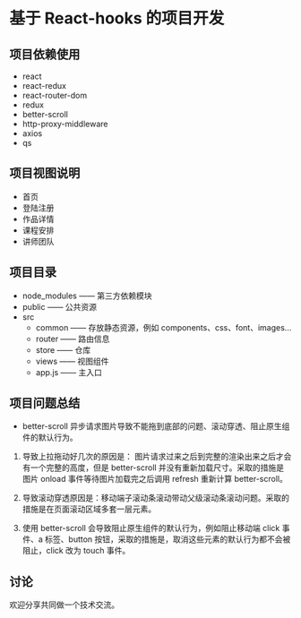 # 基于 React-hooks 的项目开发

## 项目依赖使用
- react
- react-redux
- react-router-dom
- redux
- better-scroll
- http-proxy-middleware
- axios
- qs

## 项目视图说明
- 首页
- 登陆注册
- 作品详情
- 课程安排
- 讲师团队

## 项目目录
- node_modules —— 第三方依赖模块
- public —— 公共资源
- src
    - common —— 存放静态资源，例如 components、css、font、images...
    - router —— 路由信息
    - store  —— 仓库
    - views  —— 视图组件
    - app.js —— 主入口

## 项目问题总结
- better-scroll 异步请求图片导致不能拖到底部的问题、滚动穿透、阻止原生组件的默认行为。

1. 导致上拉拖动好几次的原因是： 图片请求过来之后到完整的渲染出来之后才会有一个完整的高度，但是 better-scroll 并没有重新加载尺寸。采取的措施是图片 onload 事件等待图片加载完之后调用 refresh 重新计算 better-scroll。

2. 导致滚动穿透原因是：移动端子滚动条滚动带动父级滚动条滚动问题。采取的措施是在页面滚动区域多套一层元素。

3. 使用 better-scroll 会导致阻止原生组件的默认行为，例如阻止移动端 click 事件、a 标签、button 按钮，采取的措施是，取消这些元素的默认行为都不会被阻止，click 改为 touch 事件。

## 讨论
欢迎分享共同做一个技术交流。